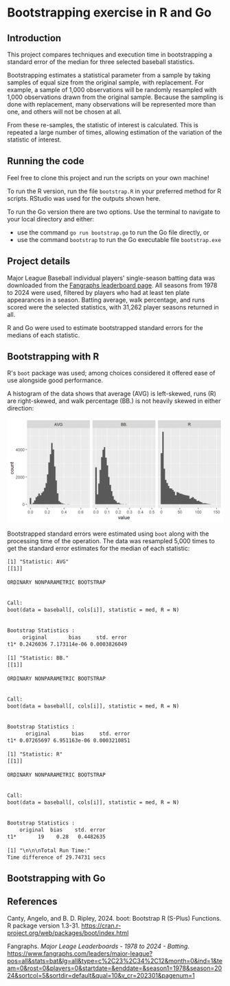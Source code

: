 # Bootstrapping exercise in R and Go

## Introduction

This project compares techniques and execution time in bootstrapping a standard error of the median for three selected baseball statistics.

Bootstrapping estimates a statistical parameter from a sample by taking samples of equal size from the original sample, with replacement.  For example, a sample of 1,000 observations will be randomly resampled with 1,000 observations drawn from the original sample.  Because  the sampling is done with replacement, many observations will be represented more than one, and others will not be chosen at all.

From these re-samples, the statistic of interest is calculated.  This is repeated a large number of times, allowing estimation of the variation of the statistic of interest.

## Running the code

Feel free to clone this project and run the scripts on your own machine!

To run the R version, run the file `bootstrap.R` in your preferred method for R scripts.  RStudio was used for the outputs shown here.

To run the Go version there are two options.  Use the terminal to navigate to your local directory and either:
* use the command `go run bootstrap.go` to run the Go file directly, or
* use the command  `bootstrap` to run the Go executable file `bootstrap.exe`

## Project details

Major League Baseball individual players' single-season batting data was downloaded from the [Fangraphs leaderboard page](https://www.fangraphs.com/leaders/major-league?pos=all&stats=bat&lg=all).  All seasons from 1978 to 2024 were used, filtered by players who had at least ten plate appearances in a season.  Batting average, walk percentage, and runs scored were the selected statistics, with 31,262 player seasons returned in all.

R and Go were used to estimate bootstrapped standard errors for the medians of each statistic.

## Bootstrapping with R

R's `boot` package was used; among choices considered it offered ease of use alongside good performance.

A histogram of the data shows that average (AVG) is left-skewed, runs (R) are right-skewed, and walk percentage (BB.) is not heavily skewed in either direction:

![R histogram of AVG, BB%, R](Rplot.png)

Bootstrapped standard errors were estimated using `boot` along with the processing time of the operation.  The data was resampled 5,000 times to get the standard error estimates for the median of each statistic:

```
[1] "Statistic: AVG"
[[1]]

ORDINARY NONPARAMETRIC BOOTSTRAP


Call:
boot(data = baseball[, cols[i]], statistic = med, R = N)


Bootstrap Statistics :
     original       bias     std. error
t1* 0.2426036 7.173114e-06 0.0003826049

[1] "Statistic: BB."
[[1]]

ORDINARY NONPARAMETRIC BOOTSTRAP


Call:
boot(data = baseball[, cols[i]], statistic = med, R = N)


Bootstrap Statistics :
      original       bias     std. error
t1* 0.07265697 6.951163e-06 0.0003210851

[1] "Statistic: R"
[[1]]

ORDINARY NONPARAMETRIC BOOTSTRAP


Call:
boot(data = baseball[, cols[i]], statistic = med, R = N)


Bootstrap Statistics :
    original  bias    std. error
t1*       19    0.28   0.4482635

[1] "\n\n\nTotal Run Time:"
Time difference of 29.74731 secs
```

## Bootstrapping with Go

## References

Canty, Angelo, and B. D. Ripley, 2024.  boot: Bootstrap R (S-Plus) Functions. R package version 1.3-31.  https://cran.r-project.org/web/packages/boot/index.html

Fangraphs.  _Major Leage Leaderboards - 1978 to 2024 - Batting_.  https://www.fangraphs.com/leaders/major-league?pos=all&stats=bat&lg=all&type=c%2C23%2C34%2C12&month=0&ind=1&team=0&rost=0&players=0&startdate=&enddate=&season1=1978&season=2024&sortcol=5&sortdir=default&qual=10&v_cr=202301&pagenum=1
